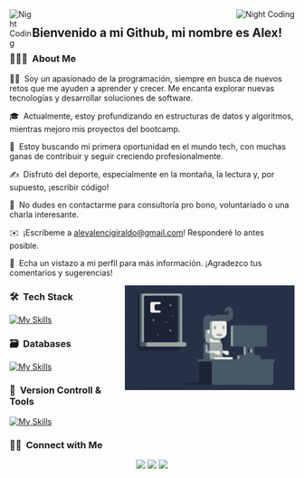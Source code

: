 <img alt="Night Coding" src="https://repository-images.githubusercontent.com/197383174/16a44e80-a92d-11e9-973b-2b285df0da3b" align="right"/>
<img alt="Night Coding" src="./assets/Hand%20Wave.gif" width='40' align="left"/><h2 align="left">Bienvenido a mi Github, mi nombre es Alex! </h2>


<!-- ## 👋 &nbsp;🚧-->

### 👨🏻‍💻 &nbsp;About Me
👨‍💻  Soy un apasionado de la programación, siempre en busca de nuevos retos que me ayuden a aprender y crecer. Me encanta explorar nuevas tecnologías y desarrollar soluciones de software.

🎓  Actualmente, estoy profundizando en estructuras de datos y algoritmos, mientras mejoro mis proyectos del bootcamp.

🌱  Estoy buscando mi primera oportunidad en el mundo tech, con muchas ganas de contribuir y seguir creciendo profesionalmente.

✍️  Disfruto del deporte, especialmente en la montaña, la lectura y, por supuesto, ¡escribir código!

💬  No dudes en contactarme para consultoría pro bono, voluntariado o una charla interesante.

✉️  ¡Escríbeme a alevalencigiraldo@gmail.com! Responderé lo antes posible.

📄  Echa un vistazo a mi perfil para más información. ¡Agradezco tus comentarios y sugerencias!

<img alt="Night Coding" src="https://raw.githubusercontent.com/AVS1508/AVS1508/master/assets/Night-Coding.gif" align="right"/>

### 🛠 &nbsp;Tech Stack

[![My Skills](https://skillicons.dev/icons?i=js,react,py,html,css,bootstrap,flask&theme=light)](https://skillicons.dev)

### 🗃 &nbsp;Databases

[![My Skills](https://skillicons.dev/icons?i=postgres,mysql&theme=light)](https://skillicons.dev)


### 🧰 &nbsp;Version Controll & Tools 
[![My Skills](https://skillicons.dev/icons?i=git,github,vscode,npm&theme=light)](https://skillicons.dev)


### 🤝🏻 &nbsp;Connect with Me

<p align="center">
<a href="https://www.linkedin.com/in/alevalencia/"><img src="https://img.shields.io/badge/-alevalencia-0077B5?style=flat&logo=Linkedin&logoColor=white"/></a>
<a href="mailto:alevalencigiraldol@gmail.com"><img src="https://img.shields.io/badge/-alevalenci@gmail.com-D14836?style=flat&logo=Gmail&logoColor=white"/></a>
<a href="https://www.instagram.com/alecvalenc/"><img src="https://img.shields.io/badge/-alecvalenc-E4405F?style=flat&logo=Instagram&logoColor=white"/></a>
</p>

